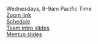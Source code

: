 Wednesdays, 8-9am Pacific Time  
[Zoom link](https://us06web.zoom.us/j/86188807208?pwd=QnhNdnZMZlR2ckxRcE42c3ppRzU0dz09)  
[Schedule](https://docs.google.com/spreadsheets/d/1l-MIkyDp86fTB47hEU5UyDyOrQoqCHwUzKL5VbpE5oM/edit#gid=0)  
[Team intro slides](https://drive.google.com/drive/u/0/folders/1b5LgrrP_qJCyFbKG_KFQ5aF_FAOYRCyY)  
[Meetup slides](https://drive.google.com/drive/folders/1Mndu5H6tygawcyCyfB9PjcjyuumqHynT?usp=sharing)
